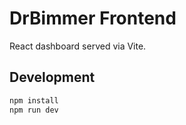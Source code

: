 # DrBimmer Frontend

React dashboard served via Vite.

## Development

```bash
npm install
npm run dev
```
